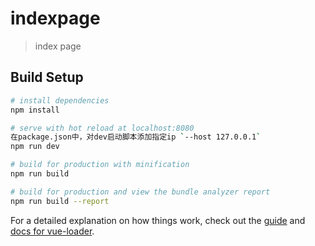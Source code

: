 # indexpage

> index page

## Build Setup

``` bash
# install dependencies
npm install

# serve with hot reload at localhost:8080
在package.json中，对dev启动脚本添加指定ip `--host 127.0.0.1`
npm run dev

# build for production with minification
npm run build

# build for production and view the bundle analyzer report
npm run build --report
```

For a detailed explanation on how things work, check out the [guide](http://vuejs-templates.github.io/webpack/) and [docs for vue-loader](http://vuejs.github.io/vue-loader).
